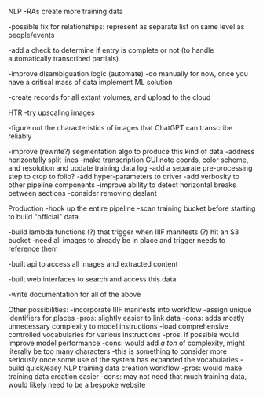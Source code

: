 NLP
-RAs create more training data

-possible fix for relationships: represent as separate list on same level as people/events

-add a check to determine if entry is complete or not (to handle automatically transcribed partials)

-improve disambiguation logic (automate)
    -do manually for now, once you have a critical mass of data implement ML solution

-create records for all extant volumes, and upload to the cloud

HTR
-try upscaling images

-figure out the characteristics of images that ChatGPT can transcribe reliably

-improve (rewrite?) segmentation algo to produce this kind of data
    -address horizontally split lines
    -make transcription GUI note coords, color scheme, and resolution and update training data log
    -add a separate pre-processing step to crop to folio?
    -add hyper-parameters to driver
    -add verbosity to other pipeline components
    -improve ability to detect horizontal breaks between sections
    -consider removing deslant

Production
-hook up the entire pipeline
    -scan training bucket before starting to build "official" data

-build lambda functions (?) that trigger when IIIF manifests (?) hit an S3 bucket
    -need all images to already be in place and trigger needs to reference them

-built api to access all images and extracted content

-built web interfaces to search and access this data

-write documentation for all of the above

Other possibilities:
-incorporate IIIF manifests into workflow
-assign unique identifiers for places
    -pros: slightly easier to link data
    -cons: adds mostly unnecessary complexity to model instructions
-load comprehensive controlled vocabularies for various instructions
    -pros: if possible would improve model performance
    -cons: would add *a ton* of complexity, might literally be too many characters
    -this is something to consider more seriously once some use of the system has expanded the vocabularies
-build quick/easy NLP training data creation workflow
    -pros: would make training data creation easier
    -cons: may not need that much training data, would likely need to be a bespoke website